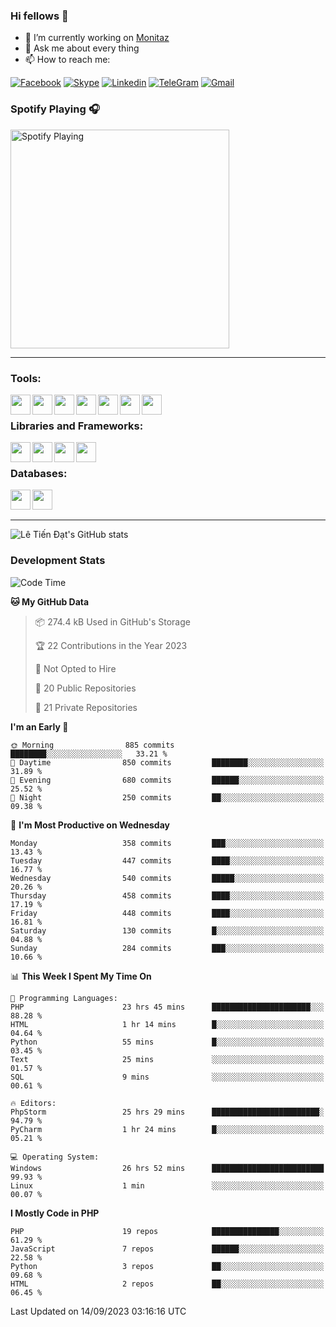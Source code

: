 ### Hi fellows 👋
- 🔭 I’m currently working on [Monitaz](https://monitaz.com/)
- 💬 Ask me about every thing
- 📫 How to reach me:

[![Facebook](https://img.shields.io/badge/Facebook-0000FF?logo=facebook&logoColor=white)](https://www.facebook.com/le.dat155)
[![Skype](https://img.shields.io/badge/Skype-blue?logo=skype&logoColor=white)](https://join.skype.com/invite/lr2sd8ZndbWr)
[![Linkedin](https://img.shields.io/badge/LinkedIn-0A66C2?logo=linkedin)](https://www.linkedin.com/in/ti%E1%BA%BFn-%C4%91%E1%BA%A1t-l%C3%AA-ba267a232/)
[![TeleGram](https://img.shields.io/badge/telegram-EF0EFF?logo=telegram)](https://t.me/subibi1505)
[![Gmail](https://img.shields.io/badge/Gmail-green?logo=gmail)](mailto:tiendat15599.dev@gmail.com)

### Spotify Playing 🎧
[<img src="https://tiendat-spotify.vercel.app/api/spotify" alt="Spotify Playing" width="350" />](https://open.spotify.com/user/21wi7t5t4zyugx5mgetrdo7xa)

---

### Tools:
<img align='left' height="32" width="32" src="https://upload.wikimedia.org/wikipedia/commons/thumb/c/c9/PhpStorm_Icon.svg/2048px-PhpStorm_Icon.svg.png">
<img align='left' height="32" width="32" src="https://upload.wikimedia.org/wikipedia/commons/thumb/1/1d/PyCharm_Icon.svg/1200px-PyCharm_Icon.svg.png">
<img align='left' height="32" width="32" src="https://cdn2.iconfinder.com/data/icons/pack1-baco-flurry-icons-style/512/XAMPP.png">
<img align='left' height="32" width="32" src="https://www.docker.com/wp-content/uploads/2022/03/vertical-logo-monochromatic.png">
<img align='left' height="32" width="32" src="https://www.mamp.info/images/icons/mamp-pro.png">
<img align='left' height="32" width="32" src="https://www.puttygen.com/wp-content/uploads/2019/05/Termius.png">
<img align='left' height="32" width="32" src="https://1475031.s21i.faiusr.com/4/1/ABUIABAEGAAg3dWc8AUoq7a8hAIwgAg4gAg.png">
<br>

### Libraries and Frameworks:
<img align='left' height="32" width="32" src="https://i0.wp.com/phocode.com/wp-content/uploads/2019/11/scrapyLogo.png?fit=300%2C300&ssl=1&w=640">
<img align='left' height="32" width="32" src="https://upload.wikimedia.org/wikipedia/commons/thumb/9/9a/Laravel.svg/985px-Laravel.svg.png">
<img align='left' height="32" width="32" src="https://cdn.worldvectorlogo.com/logos/codeigniter.svg">
<img align='left' height="32" width="32" src="https://upload.wikimedia.org/wikipedia/commons/thumb/e/ea/Zend-framework.svg/2560px-Zend-framework.svg.png">
<br>

### Databases:
<img align='left' height="32" width="32" src="https://download.logo.wine/logo/MySQL/MySQL-Logo.wine.png">
<img align='left' height="32" width="32" src="https://seeklogo.com/images/E/elasticsearch-logo-C75C4578EC-seeklogo.com.png">

<br>
<br>

---
![Lê Tiến Đạt's GitHub stats](https://github-readme-stats.vercel.app/api?username=tiendat15599&show_icons=true&count_private=true&theme=tokyonight)
### Development Stats


<!--START_SECTION:waka-->
![Code Time](http://img.shields.io/badge/Code%20Time-490%20hrs%2025%20mins-blue)

**🐱 My GitHub Data** 

> 📦 274.4 kB Used in GitHub's Storage 
 > 
> 🏆 22 Contributions in the Year 2023
 > 
> 🚫 Not Opted to Hire
 > 
> 📜 20 Public Repositories 
 > 
> 🔑 21 Private Repositories 
 > 
**I'm an Early 🐤** 

```text
🌞 Morning                885 commits         ████████░░░░░░░░░░░░░░░░░   33.21 % 
🌆 Daytime                850 commits         ████████░░░░░░░░░░░░░░░░░   31.89 % 
🌃 Evening                680 commits         ██████░░░░░░░░░░░░░░░░░░░   25.52 % 
🌙 Night                  250 commits         ██░░░░░░░░░░░░░░░░░░░░░░░   09.38 % 
```
📅 **I'm Most Productive on Wednesday** 

```text
Monday                   358 commits         ███░░░░░░░░░░░░░░░░░░░░░░   13.43 % 
Tuesday                  447 commits         ████░░░░░░░░░░░░░░░░░░░░░   16.77 % 
Wednesday                540 commits         █████░░░░░░░░░░░░░░░░░░░░   20.26 % 
Thursday                 458 commits         ████░░░░░░░░░░░░░░░░░░░░░   17.19 % 
Friday                   448 commits         ████░░░░░░░░░░░░░░░░░░░░░   16.81 % 
Saturday                 130 commits         █░░░░░░░░░░░░░░░░░░░░░░░░   04.88 % 
Sunday                   284 commits         ███░░░░░░░░░░░░░░░░░░░░░░   10.66 % 
```


📊 **This Week I Spent My Time On** 

```text
💬 Programming Languages: 
PHP                      23 hrs 45 mins      ██████████████████████░░░   88.28 % 
HTML                     1 hr 14 mins        █░░░░░░░░░░░░░░░░░░░░░░░░   04.64 % 
Python                   55 mins             █░░░░░░░░░░░░░░░░░░░░░░░░   03.45 % 
Text                     25 mins             ░░░░░░░░░░░░░░░░░░░░░░░░░   01.57 % 
SQL                      9 mins              ░░░░░░░░░░░░░░░░░░░░░░░░░   00.61 % 

🔥 Editors: 
PhpStorm                 25 hrs 29 mins      ████████████████████████░   94.79 % 
PyCharm                  1 hr 24 mins        █░░░░░░░░░░░░░░░░░░░░░░░░   05.21 % 

💻 Operating System: 
Windows                  26 hrs 52 mins      █████████████████████████   99.93 % 
Linux                    1 min               ░░░░░░░░░░░░░░░░░░░░░░░░░   00.07 % 
```

**I Mostly Code in PHP** 

```text
PHP                      19 repos            ███████████████░░░░░░░░░░   61.29 % 
JavaScript               7 repos             ██████░░░░░░░░░░░░░░░░░░░   22.58 % 
Python                   3 repos             ██░░░░░░░░░░░░░░░░░░░░░░░   09.68 % 
HTML                     2 repos             ██░░░░░░░░░░░░░░░░░░░░░░░   06.45 % 
```




 Last Updated on 14/09/2023 03:16:16 UTC
<!--END_SECTION:waka-->
